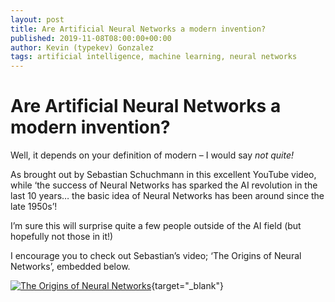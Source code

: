 ```yaml
---
layout: post
title: Are Artificial Neural Networks a modern invention?
published: 2019-11-08T08:00:00+00:00
author: Kevin (typekev) Gonzalez
tags: artificial intelligence, machine learning, neural networks
---
```


# Are Artificial Neural Networks a modern invention?

Well, it depends on your definition of modern – I would say _not quite!_

As brought out by Sebastian Schuchmann in this excellent YouTube video, while ‘the success of Neural Networks has sparked the AI revolution in the last 10 years… the basic idea of Neural Networks has been around since the late 1950s’!

I’m sure this will surprise quite a few people outside of the AI field (but hopefully not those in it!)

I encourage you to check out Sebastian’s video; ‘The Origins of Neural Networks’, embedded below.

[![The Origins of Neural Networks](https://img.youtube.com/vi/Suevq-kZdIw/0.jpg)](https://www.youtube.com/watch?v=Suevq-kZdIw){target="\_blank"}
